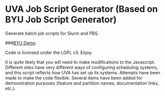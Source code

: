 UVA Job Script Generator (Based on BYU Job Script Generator)
=====================

Generate batch job scripts for Slurm and PBS.

###[BYU Demo](https://byuhpc.github.io/BYUJobScriptGenerator/)

Code is licensed under the LGPL v3.  Enjoy.

It is quite likely that you will need to make modifications to the Javascript.  Different sites have very different ways of configuring scheduling systems, and this script reflects how UVA has set up its systems.  Attempts have been made to make the code flexible.  Several items have been added for demonstration purposes (feature and partition names, documentation links, etc.).